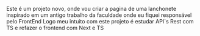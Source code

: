 Este é um projeto novo, onde vou criar a pagina de uma lanchonete inspirado em um antigo trabalho da faculdade onde eu fiquei responsável pelo FrontEnd
Logo meu intuito com este projeto é estudar API`s Rest com TS e refazer o frontend com Next e TS